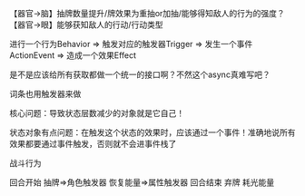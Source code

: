 【器官→脑】抽牌数量提升/牌效果为重抽or加抽/能够得知敌人的行为的强度？
【器官→眼】能够获知敌人的行动/行动类型

进行一个行为Behavior => 触发对应的触发器Trigger => 发生一个事件ActionEvent => 造成一个效果Effect

是不是应该给所有获取都做一个统一的接口啊？不然这个async真难写吧？

词条也用触发器来做

核心问题：导致状态层数减少的对象就是它自己！

状态对象有点问题：在触发这个状态的效果时，应该通过一个事件！准确地说所有效果都要通过事件触发，否则就不会进事件栈了


战斗行为
    
回合开始
    抽牌=>角色触发器
    恢复能量=>属性触发器
回合结束
    弃牌
    耗光能量





